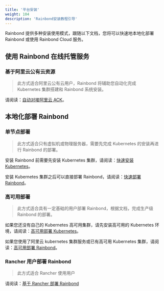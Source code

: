 ```yaml
---
title: '平台安装'
weight: 104
description: 'Rainbond安装教程引导'
---
```


Rainbond 提供多种安装使用模式，跟随以下文档，您将可以快速地本地化部署 Rainbond 或使用 Rainbond Cloud 服务。

## 使用 Rainbond 在线托管服务

### 基于阿里云公有云资源

> 此方式适合阿里云公有云用户，Rainbond 将辅助您自动化完成 Kubernetes 集群搭建和 Rainbond 系统安装。

请阅读：[自动对接阿里云 ACK](/docs/user-operations/install/aliyun-ack/)。

## 本地化部署 Rainbond

### 单节点部署

> 此方式适合只有虚拟机或物理服务器，需要先完成 Kubernetes 的安装再进行 Rainbond 的部署。

安装 Rainbond 前需要先安装 Kubernetes 集群，请阅读：[快速安装 Kubernetes](/docs/user-operations/install/kubernetes-install)。

安装 Kubernetes 集群之后可以直接部署 Rainbond，请阅读：[快速部署 Rainbond](/docs/user-operations/install/minimal_install)。

### 高可用部署

> 此方式适合具有一定基础的用户部署 Rainbond，根据文档，完成生产级 Rainbond 的部署。

如果您还没有自己的 Kubernetes 高可用集群，请先安装高可用的 Kubernetes 环境，请阅读：[高可用部署 Kubernetes](/docs/user-operations/install/kubernetes-install/#kubernetes的高可用安装)。

如果您使用了阿里云 kubernetes 集群服务或已有高可用 Kubernetes 集群，请阅读：[高可用部署 Rainbond](/docs/user-operations/install/install-base-ha)。

### Rancher 用户部署 Rainbond

> 此方式适合 Rancher 使用用户

请阅读：[基于 Rancher 部署 Rainbond](/docs/user-operations/install/install-from-rancher/)
